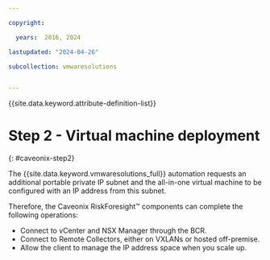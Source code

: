 ```yaml
---

copyright:

  years:  2016, 2024

lastupdated: "2024-04-26"

subcollection: vmwaresolutions


---
```


{{site.data.keyword.attribute-definition-list}}

# Step 2 - Virtual machine deployment
{: #caveonix-step2}

The {{site.data.keyword.vmwaresolutions_full}} automation requests an additional portable private IP subnet and the all-in-one virtual machine to be configured with an IP address from this subnet.

Therefore, the Caveonix RiskForesight™ components can complete the following operations:
* Connect to vCenter and NSX Manager through the BCR.
* Connect to Remote Collectors, either on VXLANs or hosted off-premise.
* Allow the client to manage the IP address space when you scale up.
